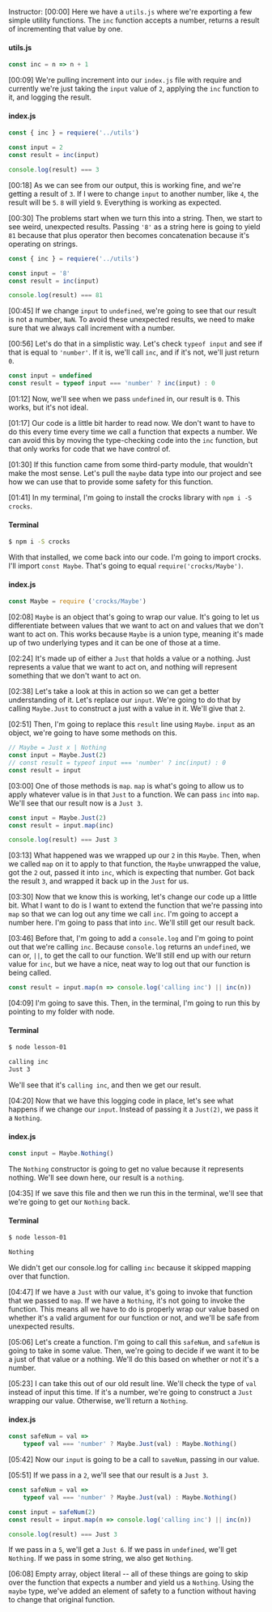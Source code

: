Instructor: [00:00] Here we have a `utils.js` where we're exporting a few simple utility functions. The `inc` function accepts a number, returns a result of incrementing that value by one.

#### utils.js
```javascript
const inc = n => n + 1
``` 

[00:09] We're pulling increment into our `index.js` file with require and currently we're just taking the `input` value of `2`, applying the `inc` function to it, and logging the result.

#### index.js
```javascript
const { inc } = requiere('../utils')

const input = 2 
const result = inc(input)

console.log(result) === 3
``` 

[00:18] As we can see from our output, this is working fine, and we're getting a result of `3`. If I were to change `input` to another number, like `4`, the result will be `5`. `8` will yield `9`. Everything is working as expected. 

[00:30] The problems start when we turn this into a string. Then, we start to see weird, unexpected results. Passing `'8'` as a string here is going to yield `81` because that plus operator then becomes concatenation because it's operating on strings. 

```javascript
const { inc } = requiere('../utils')

const input = '8' 
const result = inc(input)

console.log(result) === 81
``` 


[00:45] If we change `input` to `undefined`, we're going to see that our result is not a number, `NaN`. To avoid these unexpected results, we need to make sure that we always call increment with a number. 

[00:56] Let's do that in a simplistic way. Let's check `typeof input` and see if that is equal to `'number'`. If it is, we'll call `inc`, and if it's not, we'll just return `0`.

```javascript
const input = undefined
const result = typeof input === 'number' ? inc(input) : 0
```

[01:12] Now, we'll see when we pass `undefined` in, our result is `0`. This works, but it's not ideal. 

[01:17] Our code is a little bit harder to read now. We don't want to have to do this every time every time we call a function that expects a number. We can avoid this by moving the type-checking code into the `inc` function, but that only works for code that we have control of. 

[01:30] If this function came from some third-party module, that wouldn't make the most sense. Let's pull the `maybe` data type into our project and see how we can use that to provide some safety for this function. 

[01:41] In my terminal, I'm going to install the crocks library with `npm i -S crocks`. 

#### Terminal
```bash
$ npm i -S crocks
```

With that installed, we come back into our code. I'm going to import crocks. I'll import `const Maybe`. That's going to equal `require('crocks/Maybe')`.

#### index.js
```javascript
const Maybe = require ('crocks/Maybe')
``` 

[02:08] `Maybe` is an object that's going to wrap our value. It's going to let us differentiate between values that we want to act on and values that we don't want to act on. This works because `Maybe` is a union type, meaning it's made up of two underlying types and it can be one of those at a time. 

[02:24] It's made up of either a `Just` that holds a value or a nothing. Just represents a value that we want to act on, and nothing will represent something that we don't want to act on. 

[02:38] Let's take a look at this in action so we can get a better understanding of it. Let's replace our `input`. We're going to do that by calling `Maybe.Just` to construct a just with a value in it. We'll give that `2`. 

[02:51] Then, I'm going to replace this `result` line using `Maybe`. `input` as an object, we're going to have some methods on this. 

```javascript
// Maybe = Just x | Nothing
const input = Maybe.Just(2)
// const result = typeof input === 'number' ? inc(input) : 0
const result = input
```

[03:00] One of those methods is `map`. `map` is what's going to allow us to apply whatever value is in that `Just` to a function. We can pass `inc` into `map`. We'll see that our result now is a `Just 3`.

```javascript
const input = Maybe.Just(2)
const result = input.map(inc)

console.log(result) === Just 3
``` 

[03:13] What happened was we wrapped up our `2` in this `Maybe`. Then, when we called `map` on it to apply to that function, the `Maybe` unwrapped the value, got the `2` out, passed it into `inc`, which is expecting that number. Got back the result `3`, and wrapped it back up in the `Just` for us. 

[03:30] Now that we know this is working, let's change our code up a little bit. What I want to do is I want to extend the function that we're passing into `map` so that we can log out any time we call `inc`. I'm going to accept a number here. I'm going to pass that into `inc`. We'll still get our result back. 

[03:46] Before that, I'm going to add a `console.log` and I'm going to point out that we're calling `inc`. Because `console.log` returns an `undefined`, we can or, `||`, to get the call to our function. We'll still end up with our return value for `inc`, but we have a nice, neat way to log out that our function is being called. 

```javascript
const result = input.map(n => console.log('calling inc') || inc(n))
```

[04:09] I'm going to save this. Then, in the terminal, I'm going to run this by pointing to my folder with node. 

#### Terminal
```bash
$ node lesson-01 

calling inc 
Just 3
```

We'll see that it's `calling inc`, and then we get our result. 

[04:20] Now that we have this logging code in place, let's see what happens if we change our `input`. Instead of passing it a `Just(2)`, we pass it a `Nothing`. 

#### index.js
```javascript
const input = Maybe.Nothing()
```

The `Nothing` constructor is going to get no value because it represents nothing. We'll see down here, our result is a `nothing`. 

[04:35] If we save this file and then we run this in the terminal, we'll see that we're going to get our `Nothing` back. 

#### Terminal
```bash
$ node lesson-01 

Nothing
```

We didn't get our console.log for calling `inc` because it skipped mapping over that function. 

[04:47] If we have a `Just` with our value, it's going to invoke that function that we passed to `map`. If we have a `Nothing`, it's not going to invoke the function. This means all we have to do is properly wrap our value based on whether it's a valid argument for our function or not, and we'll be safe from unexpected results. 

[05:06] Let's create a function. I'm going to call this `safeNum`, and `safeNum` is going to take in some value. Then, we're going to decide if we want it to be a just of that value or a nothing. We'll do this based on whether or not it's a number. 

[05:23] I can take this out of our old result line. We'll check the type of `val` instead of input this time. If it's a number, we're going to construct a `Just` wrapping our value. Otherwise, we'll return a `Nothing`.

#### index.js
```javascript
const safeNum = val => 
    typeof val === 'number' ? Maybe.Just(val) : Maybe.Nothing() 
``` 

[05:42] Now our `input` is going to be a call to `saveNum`, passing in our value. 

[05:51] If we pass in a `2`, we'll see that our result is a `Just 3`. 

```javascript
const safeNum = val => 
    typeof val === 'number' ? Maybe.Just(val) : Maybe.Nothing() 

const input = safeNum(2)
const result = input.map(n => console.log('calling inc') || inc(n))

console.log(result) === Just 3
```

If we pass in a `5`, we'll get a `Just 6`. If we pass in `undefined`, we'll get `Nothing`. If we pass in some string, we also get `Nothing`. 

[06:08] Empty array, object literal -- all of these things are going to skip over the function that expects a number and yield us a `Nothing`. Using the `maybe` type, we've added an element of safety to a function without having to change that original function.